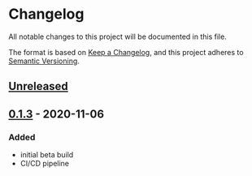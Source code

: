 # Changelog

All notable changes to this project will be documented in this file.

The format is based on [Keep a Changelog](https://keepachangelog.com/en/1.0.0/),
and this project adheres to [Semantic Versioning](https://semver.org/spec/v2.0.0.html).

## [Unreleased]

## [0.1.3] - 2020-11-06

### Added

- initial beta build
- CI/CD pipeline

[Unreleased]: https://github.com/olivierlacan/keep-a-changelog/compare/v0.1.3...HEAD
[0.1.3]: https://github.com/olivierlacan/keep-a-changelog/releases/tag/v0.1.3